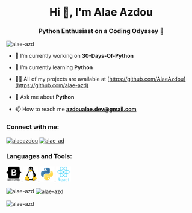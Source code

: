 <h1 align="center">Hi 👋, I'm Alae Azdou</h1>
<h3 align="center">Python Enthusiast on a Coding Odyssey 🐍</h3>

<p align="left"> <img src="https://komarev.com/ghpvc/?username=alae-azd&label=Profile%20views&color=0e75b6&style=flat" alt="alae-azd" /> </p>

- 🔭 I’m currently working on **30-Days-Of-Python**

- 🌱 I’m currently learning **Python**

- 👨‍💻 All of my projects are available at [https://github.com/AlaeAzdou](https://github.com/alae-azd)

- 💬 Ask me about **Python**

- 📫 How to reach me **azdoualae.dev@gmail.com**

<h3 align="left">Connect with me:</h3>
<p align="left">
<a href="https://linkedin.com/in/alaeazdou" target="blank"><img align="center" src="https://raw.githubusercontent.com/rahuldkjain/github-profile-readme-generator/master/src/images/icons/Social/linked-in-alt.svg" alt="alaeazdou" height="30" width="40" /></a>
<a href="https://discord.gg/alae_ad" target="blank"><img align="center" src="https://raw.githubusercontent.com/rahuldkjain/github-profile-readme-generator/master/src/images/icons/Social/discord.svg" alt="alae_ad" height="30" width="40" /></a>
</p>

<h3 align="left">Languages and Tools:</h3>
<p align="left"> <a href="https://getbootstrap.com" target="_blank" rel="noreferrer"> <img src="https://raw.githubusercontent.com/devicons/devicon/master/icons/bootstrap/bootstrap-plain-wordmark.svg" alt="bootstrap" width="40" height="40"/> </a> <a href="https://www.linux.org/" target="_blank" rel="noreferrer"> <img src="https://raw.githubusercontent.com/devicons/devicon/master/icons/linux/linux-original.svg" alt="linux" width="40" height="40"/> </a> <a href="https://www.python.org" target="_blank" rel="noreferrer"> <img src="https://raw.githubusercontent.com/devicons/devicon/master/icons/python/python-original.svg" alt="python" width="40" height="40"/> </a> <a href="https://reactjs.org/" target="_blank" rel="noreferrer"> <img src="https://raw.githubusercontent.com/devicons/devicon/master/icons/react/react-original-wordmark.svg" alt="react" width="40" height="40"/> </a> </p>

<p><img align="left" src="https://github-readme-stats.vercel.app/api/top-langs?username=alae-azd&show_icons=true&locale=en&layout=compact" alt="alae-azd" /></p>

<p>&nbsp;<img align="center" src="https://github-readme-stats.vercel.app/api?username=alae-azd&show_icons=true&locale=en" alt="alae-azd" /></p>

<p><img align="center" src="https://github-readme-streak-stats.herokuapp.com/?user=alae-azd&" alt="alae-azd" /></p>
